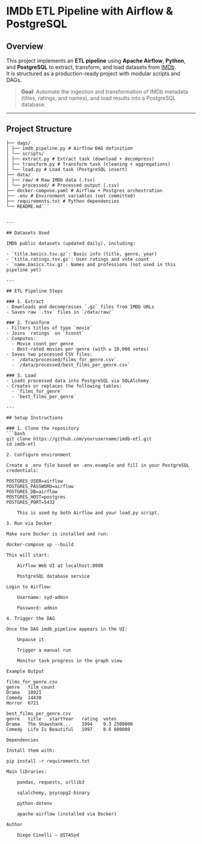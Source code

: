 # IMDb ETL Pipeline with Airflow & PostgreSQL

## Overview

This project implements an **ETL pipeline** using **Apache Airflow**, **Python**, and **PostgreSQL** to extract, transform, and load datasets from [IMDb](https://www.imdb.com/interfaces/).  
It is structured as a production-ready project with modular scripts and DAGs.

> **Goal**: Automate the ingestion and transformation of IMDb metadata (titles, ratings, and names), and load results into a PostgreSQL database.

---

## Project Structure

```imdb-etl/
├── dags/
│ ├── imdb_pipeline.py # Airflow DAG definition
│ └── scripts/
│ ├── extract.py # Extract task (download + decompress)
│ ├── transform.py # Transform task (cleaning + aggregations)
│ └── load.py # Load task (PostgreSQL insert)
├── data/
│ ├── raw/ # Raw IMDb data (.tsv)
│ └── processed/ # Processed output (.csv)
├── docker-compose.yaml # Airflow + Postgres orchestration
├── .env # Environment variables (not committed)
├── requirements.txt # Python dependencies
└── README.md```


---

## Datasets Used

IMDb public datasets (updated daily), including:

- `title.basics.tsv.gz`: Basic info (title, genre, year)
- `title.ratings.tsv.gz`: User ratings and vote count
- `name.basics.tsv.gz`: Names and professions (not used in this pipeline yet)

---

## ETL Pipeline Steps

### 1. Extract
- Downloads and decompresses `.gz` files from IMDb URLs
- Saves raw `.tsv` files in `/data/raw/`

### 2. Transform
- Filters titles of type `movie`
- Joins `ratings` on `tconst`
- Computes:
  - Movie count per genre
  - Best-rated movies per genre (with ≥ 10,000 votes)
- Saves two processed CSV files:
  - `/data/processed/films_for_genre.csv`
  - `/data/processed/best_films_per_genre.csv`

### 3. Load
- Loads processed data into PostgreSQL via SQLAlchemy
- Creates or replaces the following tables:
  - `films_for_genre`
  - `best_films_per_genre`

---

## Setup Instructions

### 1. Clone the repository
```bash
git clone https://github.com/yourusername/imdb-etl.git
cd imdb-etl

2. Configure environment

Create a .env file based on .env.example and fill in your PostgreSQL credentials:

POSTGRES_USER=airflow
POSTGRES_PASSWORD=airflow
POSTGRES_DB=airflow
POSTGRES_HOST=postgres
POSTGRES_PORT=5432

    This is used by both Airflow and your load.py script.

3. Run via Docker

Make sure Docker is installed and run:

docker-compose up --build

This will start:

    Airflow Web UI at localhost:8080

    PostgreSQL database service

Login to Airflow:

    Username: syd-admin

    Password: admin

4. Trigger the DAG

Once the DAG imdb_pipeline appears in the UI:

    Unpause it

    Trigger a manual run

    Monitor task progress in the graph view

Example Output

films_for_genre.csv
genre	film_count
Drama	18921
Comedy	14430
Horror	6721

best_films_per_genre.csv
genre	title	startYear	rating	votes
Drama	The Shawshank...	1994	9.3	2500000
Comedy	Life Is Beautiful	1997	8.6	800000

Dependencies

Install them with:

pip install -r requirements.txt

Main libraries:

    pandas, requests, urllib3

    sqlalchemy, psycopg2-binary

    python-dotenv

    apache-airflow (installed via Docker)

Author

    Diego Cinelli — @ITASyd